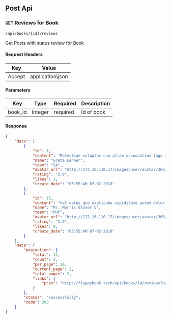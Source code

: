 ## Post Api
### `GET` Reviews for Book
```
/api/books/{id}/reviews
```
Get Posts with status review for Book

#### Request Headers

| Key | Value |
|---|---|
|Accept|application\json
#### Parameters
| Key | Type | Required | Description |
|---|---|---|---|
| book_id | Integer | required | Id of book |
#### Response
```json
{
    "data": [
        {
            "id": 1,
            "content": "Molestiae voluptas cum ullam accusantium fuga magnam.",
            "name": "Greta Lehner",
            "team": "SA",
            "avatar_url": "http://172.16.110.17/images/user/avatar/366/64weew314e61ccc.png",
            "rating": "3.0",
            "likes": 1,
            "create_date": "03:55:AM 07-02-2018"
        },
        {
            "id": 15,
            "content": "Vel natus quo explicabo cupiditate autem dolor et aliquid.",
            "name": "Mr. Morris Glover V",
            "team": "PHP",
            "avatar_url": "http://172.16.110.17/images/user/avatar/366/64314e61ccc.png",
            "rating": "2.0",
            "likes": 0,
            "create_date": "03:55:AM 07-02-2018"
        }
    ],
    "meta": {
        "pagination": {
            "total": 12,
            "count": 2,
            "per_page": 10,
            "current_page": 2,
            "total_pages": 2,
            "links": {
                "prev": "http://flappybook.tech/api/books/14/reviews?page=1"
            }
        },
        "status": "successfully",
        "code": 200
    }
}
```
